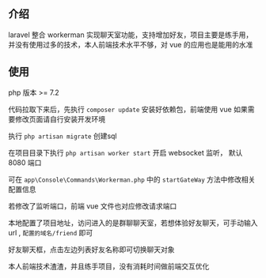 ## 介绍

laravel 整合 workerman 实现聊天室功能，支持增加好友，项目主要是练手用，并没有使用过多的技术，本人前端技术水平不够，对 vue 的应用也是能用的水准

## 使用

php 版本 >= 7.2

代码拉取下来后，先执行 `composer update` 安装好依赖包，前端使用 vue 如果需要修改页面请自行安装开发环境

执行 `php artisan migrate` 创建sql

在项目目录下执行 `php artisan worker start` 开启 websocket 监听， 默认 8080 端口

可在 `app\Console\Commands\Workerman.php` 中的 `startGateWay` 方法中修改相关配置信息

若修改了监听端口，前端 vue 文件也对应修改请求端口

本地配置了项目地址，访问进入的是群聊聊天室，若想体验好友聊天，可手动输入 url , `配置的域名/friend` 即可

好友聊天框，点击左边列表好友名称即可切换聊天对象

本人前端技术渣渣，并且练手项目，没有消耗时间做前端交互优化
